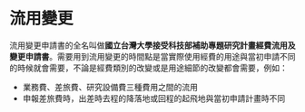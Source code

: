 # 流用變更

流用變更申請書的全名叫做**國立台灣大學接受科技部補助專題研究計畫經費流用及變更申請書**。需要用到流用變更的時間點是當實際使用經費的用途與當初申請不同的時候就會需要，不論是經費類別的改變或是用途細節的改變都會需要，例如：

* 業務費、差旅費、研究設備費三種費用之間的流用
* 申報差旅費時，出差時去程的降落地或回程的起飛地與當初申請計畫時不同